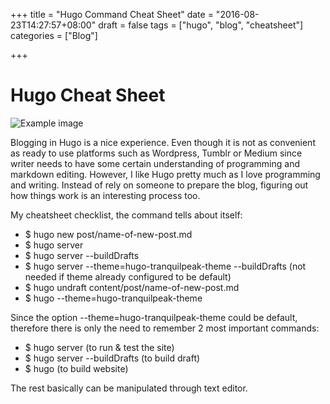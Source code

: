 +++
title = "Hugo Command Cheat Sheet"
date = "2016-08-23T14:27:57+08:00"
draft = false
tags = ["hugo", "blog", "cheatsheet"]
categories = ["Blog"]

+++

# Hugo Cheat Sheet

![Example image](https://gohugo.io/img/hugo-logo.png)

Blogging in Hugo is a nice experience. Even though it is not as convenient as ready to use platforms such as Wordpress, Tumblr or Medium since writer needs to have some certain understanding of programming and markdown editing. However, I like Hugo pretty much as I love programming and writing. Instead of rely on someone to prepare the blog, figuring out how things work is an interesting process too.

My cheatsheet checklist, the command tells about itself:

* $ hugo new post/name-of-new-post.md
* $ hugo server
* $ hugo server --buildDrafts
* $ hugo server --theme=hugo-tranquilpeak-theme --buildDrafts (not needed if theme already configured to be default)
* $ hugo undraft content/post/name-of-new-post.md
* $ hugo --theme=hugo-tranquilpeak-theme

Since the option --theme=hugo-tranquilpeak-theme could be default, therefore there is only the need to remember 2 most important commands:

* $ hugo server (to run & test the site)
* $ hugo server --buildDrafts (to build draft)
* $ hugo (to build website)

The rest basically can be manipulated through text editor.
